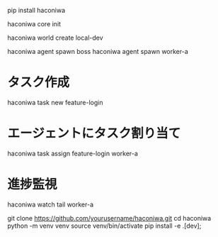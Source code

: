 pip install haconiwa

haconiwa core init

haconiwa world create local-dev

haconiwa agent spawn boss
haconiwa agent spawn worker-a

# タスク作成
haconiwa task new feature-login

# エージェントにタスク割り当て
haconiwa task assign feature-login worker-a

# 進捗監視
haconiwa watch tail worker-a

git clone https://github.com/yourusername/haconiwa.git
cd haconiwa
python -m venv venv
source venv/bin/activate
pip install -e .[dev];